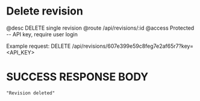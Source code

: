 # Delete revision
@desc DELETE single revision
@route /api/revisions/:id
@access Protected -- API key, require user login

Example request: DELETE /api/revisions/607e399e59c8feg7e2af65r7?key=<API_KEY>

# SUCCESS RESPONSE BODY
```
"Revision deleted"
```
